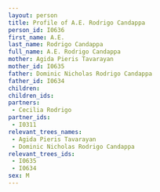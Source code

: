 ```yaml
---
layout: person
title: Profile of A.E. Rodrigo Candappa
person_id: I0636
first_name: A.E.
last_name: Rodrigo Candappa
full_name: A.E. Rodrigo Candappa
mother: Agida Pieris Tavarayan
mother_id: I0635
father: Dominic Nicholas Rodrigo Candappa
father_id: I0634
children:
children_ids:
partners:
 - Cecilia Rodrigo
partner_ids:
 - I0311
relevant_trees_names:
 - Agida Pieris Tavarayan
 - Dominic Nicholas Rodrigo Candappa
relevant_trees_ids:
 - I0635
 - I0634
sex: M
---
```


